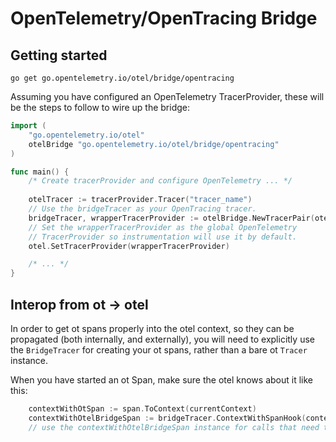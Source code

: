# OpenTelemetry/OpenTracing Bridge

## Getting started

`go get go.opentelemetry.io/otel/bridge/opentracing`

Assuming you have configured an OpenTelemetry TracerProvider, these will be the steps to follow to wire up the bridge:

```go
import (
	"go.opentelemetry.io/otel"
	otelBridge "go.opentelemetry.io/otel/bridge/opentracing"
)

func main() {
	/* Create tracerProvider and configure OpenTelemetry ... */
	
	otelTracer := tracerProvider.Tracer("tracer_name")
	// Use the bridgeTracer as your OpenTracing tracer.
	bridgeTracer, wrapperTracerProvider := otelBridge.NewTracerPair(otelTracer)
	// Set the wrapperTracerProvider as the global OpenTelemetry
	// TracerProvider so instrumentation will use it by default.
	otel.SetTracerProvider(wrapperTracerProvider)

	/* ... */
}
```

## Interop from ot -> otel

In order to get ot spans properly into the otel context, so they can be propagated (both internally, and externally), you will need to explicitly use the `BridgeTracer` for creating your ot spans, rather than a bare ot `Tracer` instance.

When you have started an ot Span, make sure the otel knows about it like this:

```go
    contextWithOtSpan := span.ToContext(currentContext)
    contextWithOtelBridgeSpan := bridgeTracer.ContextWithSpanHook(contextWithOtSpan, span.span)
    // use the contextWithOtelBridgeSpan instance for calls that need to have the span propagated
```
